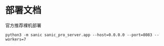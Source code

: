 # 部署文档

官方推荐裸机部署

```shell
python3 -m sanic sanic_pro_server.app --host=0.0.0.0 --port=8083 --workers=7
```